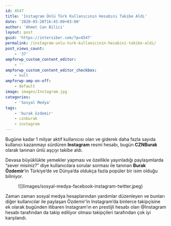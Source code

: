```yaml
---
id: 4547
title: 'Instagram Ünlü Türk Kullanıcının Hesabını Takibe Aldı'
date: '2020-03-28T16:45:00+03:00'
author: 'Ahmet Can Bilici'
layout: post
guid: 'https://intersiber.com/?p=4547'
permalink: /instagram-unlu-turk-kullanicinin-hesabini-takibe-aldi/
post_views_count:
    - '37'
ampforwp_custom_content_editor:
    - ''
ampforwp_custom_content_editor_checkbox:
    - null
ampforwp-amp-on-off:
    - default
image: images/Instagram.jpg
categories:
    - 'Sosyal Medya'
tags:
    - 'burak özdemir'
    - cznburak
    - instagram
---
```


Bugüne kadar 1 milyar aktif kullanıcısı olan ve giderek daha fazla sayıda kullanıcı kazanmayı sürdüren **Instagram** resmi hesabı, bugün **CZNBurak** olarak tanınan ünlü aşçıyı takibe aldı.

Devasa büyüklükte yemekler yapması ve özellikle yayınladığı paylaşımlarda “sever misiniz?” diye kullanıcılara sorular sorması ile tanınan **Burak Özdemir**‘in Türkiye’de ve Dünya’da oldukça fazla popüler bir isim olduğu biliniyor.

<figure class="wp-block-image size-large">![](images/sosyal-medya-facebook-instagram-twitter.jpeg)</figure>Zaman zaman sosyal medya hesaplarından yardımlar düzenleyen ve bunları diğer kullanıcılar ile paylaşan Özdemir’in Instagram’da binlerce takipçisine ek olarak bugünden itibaren Instagram’ın en prestijli hesabı olan @Instagram hesabı tarafından da takip ediliyor olması takipçileri tarafından çok iyi karşılandı.